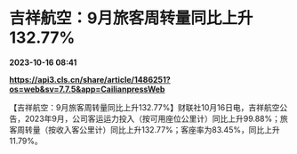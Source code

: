 # 吉祥航空：9月旅客周转量同比上升132.77%

**2023-10-16 08:41**

**https://api3.cls.cn/share/article/1486251?os=web&sv=7.7.5&app=CailianpressWeb**

【吉祥航空：9月旅客周转量同比上升132.77%】财联社10月16日电，吉祥航空公告，2023年9月，公司客运运力投入（按可用座位公里计）同比上升99.88%；旅客周转量（按收入客公里计）同比上升132.77%；客座率为83.45%，同比上升11.79%。